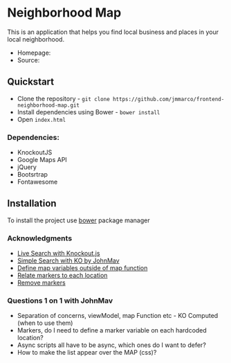 # Neighborhood Map
This is an application that helps you find local business and places in your local neighborhood.

- Homepage:
- Source:

## Quickstart


- Clone the repository - `git clone https://github.com/jmmarco/frontend-neighborhood-map.git`
- Install dependencies using Bower - `bower install`
- Open `index.html`



### Dependencies:

 - KnockoutJS
 - Google Maps API
 - jQuery
 - Bootsrtrap
 - Fontawesome


## Installation
To install the project use [bower](http://bower.io/) package manager



### Acknowledgments

- [Live Search with Knockout.js](http://opensoul.org/2011/06/23/live-search-with-knockoutjs/)
- [Simple Search with KO by JohnMav](http://codepen.io/JohnMav/pen/OVEzWM/)
- [Define map variables outside of map function](https://discussions.udacity.com/t/getting-markers-to-display-on-google-maps/13736/4)
- [Relate markers to each location](https://discussions.udacity.com/t/i-cant-get-the-markers-to-change-based-on-the-search-query/15443/5)
- [Remove markers](https://developers.google.com/maps/documentation/javascript/examples/marker-remove)


### Questions 1 on 1 with JohnMav

- Separation of concerns, viewModel, map Function etc - KO Computed (when to use them)
- Markers, do I need to define a marker variable on each hardcoded location?
- Async scripts all have to be async, which ones do I want to defer?
- How to make the list appear over the MAP (css)?

